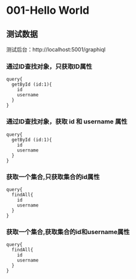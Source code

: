 # 001-Hello World 

## 测试数据
测试后台：http://localhost:5001/graphiql
### 通过ID查找对象，只获取ID属性
```text
query{
  getById (id:1){
    id
    username
  }
}
```

### 通过ID查找对象，获取 id 和 username 属性
```text
query{
  getById (id:1){
    id
    username
  }
}
```

### 获取一个集合,只获取集合的id属性
```text
query{
  findAll{
    id
    username
  }
}
```
### 获取一个集合,获取集合的id和username属性
```text
query{
  findAll{
    id
    username
  }
}
```
